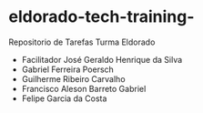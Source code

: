 # eldorado-tech-training-
Repositorio de Tarefas Turma Eldorado
- Facilitador José Geraldo Henrique da Silva
- Gabriel Ferreira Poersch
- Guilherme Ribeiro Carvalho
- Francisco Aleson Barreto Gabriel
- Felipe Garcia da Costa